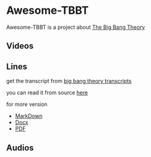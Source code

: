 # Awesome-TBBT
Awesome-TBBT is a project about [The Big Bang Theory](https://en.wikipedia.org/wiki/The_Big_Bang_Theory)

## Videos

## Lines
get the transcript from [big bang theory transcripts](https://bigbangtrans.wordpress.com/)

you can read it from source [here](./docs)

for more version
- [MarkDown](./outs/TBBT.md)
- [Docx](./outs/TBBT.docx)
- [PDF](./outs/TBBT.pdf)

## Audios

